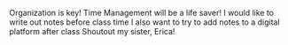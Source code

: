 Organization is key!
Time Management will be a life saver!
I would like to write out notes before class time
I also want to try to add notes to a digital platform after class
Shoutout my sister, Erica!
